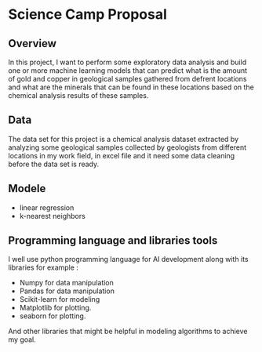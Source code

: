 # Science Camp Proposal

## Overview

In this project, I want to perform some exploratory data analysis and build one or more machine learning models that can predict what is the amount of gold and copper in geological samples gathered from defrent locations and what are the minerals that can be found in these locations based on the chemical analysis results of these samples.

## Data

The data set for this project is a chemical analysis dataset extracted by analyzing some geological samples collected by geologists from different locations in my work field, in excel file and it need some data cleaning before the data set is ready.

## Modele 

* linear regression 
* k-nearest neighbors

## Programming language and libraries tools

I well use python programming language for AI development along with its libraries 
for example :

- Numpy for data manipulation
- Pandas for data manipulation
- Scikit-learn  for modeling
- Matplotlib for plotting.
- seaborn for plotting.

And other libraries that might be helpful in modeling algorithms to achieve my goal.

